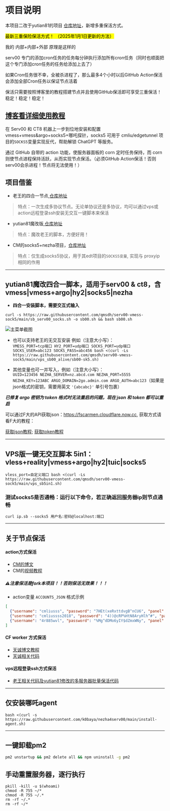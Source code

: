 # 项目说明

本项目二改于yutian81的项目 [仓库地址](https://github.com/yutian81/serv00-ct8-ssh/)，新增多重保活方式。

<mark>最新三重保险保活方式！<mark>
（2025年1月1日更新的方法）

我的 内部+内部+外部 原理是这样的

serv00 专门的添加cron任务的任务每分钟执行添加所有cron任务（同时也顺面把这个专门添加cron任务的任务给添加上去了）

如果Cron任务很不幸，全被杀进程了，那么最多4个小时以后GitHub Action保活 会添加全部Cron任务以保证节点活着

保活只需要按照博客里的教程搭建节点并且使用GitHub保活即可享受三重保活！稳定！稳定！稳定！

## [博客看详细使用教程](https://blog.qmsdh.com/index.php/archives/35/)

在 Serv00 和 CT8 机器上一步到位地安装和配置 vmess+vmess&argo+socks5+哪吒探针，socks5 可用于 cmliu/edgetunnel 项目的`SOCKS5`变量实现反代，帮助解锁 ChatGPT 等服务。

通过 GitHub 自带的 action 功能，使服务器面板的 corn 定时任务保持，而 corn 则使节点进程保持活跃，从而实现节点保活。（必须GitHub Action保活！否则serv00会杀进程！节点将无法使用！）

## 项目借鉴
- 老王的四合一节点,[仓库地址](https://github.com/eooce/Sing-box)  
> 特点：一次生成多协议节点。无论单协议还是多协议，均可以通过vps或action远程登录ssh安装无交互一键脚本来保活

- yutian81魔改版,[仓库地址](https://github.com/yutian81/serv00-ct8-ssh/)  
> 特点：魔改老王的脚本，方便好用！

- CM的socks5+nezha项目，[仓库地址](https://github.com/cmliu/socks5-for-serv00)
> 特点：仅生成socks5协议，用于其edt项目的`SOCKS5变量`, 实现与 proxyip 相同的作用

----

## yutian81魔改四合一脚本，适用于serv00 & ct8，含vmess|vmess+argo|hy2|socks5|nezha

- **四合一安装脚本，需要交互式输入**
```
curl -s https://raw.githubusercontent.com/qmsdh/serv00-vmess-sock5/main/sb_serv00_socks.sh -o sb00.sh && bash sb00.sh  
```
![主菜单截图](https://fastly.jsdelivr.net/gh/yutian81/yutian81.github.io@master/assets/images/17258552404381725855239743.png)

- 也可以支持老王的无交互安装
例如（注意大小写）：  
`VMESS_PORT=tcp端口 HY2_PORT=udp端口 SOCKS_PORT=udp端口 SOCKS_USER=abc123 SOCKS_PASS=abc456 bash <(curl -Ls https://raw.githubusercontent.com/qmsdh/serv00-vmess-sock5/main/vps_sb00_alive/sb00-sk5.sh)`

- 其他变量也可一并写入，例如（注意大小写）：  
`UUID=123456 NEZHA_SERVER=nz.abcd.com NEZHA_PORT=5555 NEZHA_KEY=123ABC ARGO_DOMAIN=2go.admin.com ARGO_AUTH=abc123`（如果是json格式的密钥，需要用英文 `'{abcabc}'` 单引号包裹）

***已修复 argo 密钥为 token 格式时无法重启的问题，现在 json 和 token 都可以重启***

可以通过F大的API获取json：https://fscarmen.cloudflare.now.cc, 获取方式请看F大的教程：

[获取json教程](https://github.com/fscarmen/ArgoX?tab=readme-ov-file#argo-json-%E7%9A%84%E8%8E%B7%E5%8F%96); [获取token教程](https://github.com/fscarmen/ArgoX?tab=readme-ov-file#argo-token-%E7%9A%84%E8%8E%B7%E5%8F%96)

----

## VPS版一键无交互脚本 5in1：vless+reality|vmess+argo|hy2|tuic|socks5
```
vless_port=自定义端口 bash <(curl -Ls https://raw.githubusercontent.com/qmsdh/serv00-vmess-sock5/main/vps_sb5in1.sh)
```

### 测试socks5是否通畅：运行以下命令，若正确返回服务器ip则节点通畅
```
curl ip.sb --socks5 用户名:密码@localhost:端口
```
----

## 关于节点保活
#### action方式保活
- [CM的博文](https://blog.cmliussss.com/p/Serv00-Socks5/#%E6%AD%A5%E9%AA%A44-%E5%BC%80%E5%90%AFGithub-Actions%E4%BF%9D%E6%B4%BB)
- CM的[视频教程](https://youtu.be/L6gPyyD3dUw)

##### ⚠️注意保活是fork本项目！！否则保活无效果！！！

- action变量 `ACCOUNTS_JSON` 格式示例
```json
[
  {"username": "cmliusss", "password": "7HEt(xeRxttdvgB^nCU6", "panel": "panel4.serv00.com", "ssh": "s4.serv00.com"},
  {"username": "cmliussss2018", "password": "4))@cRP%HtN8AryHlh^#", "panel": "panel7.serv00.com", "ssh": "s7.serv00.com"},
  {"username": "4r885wvl", "password": "%Mg^dDMo6yIY$dZmxWNy", "panel": "panel.ct8.pl", "ssh": "s1.ct8.pl"}
]
```

#### CF worker 方式保活
- [天诚博文教程](https://linux.do/t/topic/181957)
- [天诚相关代码](https://github.com/qmsdh/serv00-vmess-sock5/tree/main/cf-sb00-alive)

#### vps远程登录ssh方式保活
- [老王相关代码及yutian81修改的多服务器批量保活代码](https://github.com/qmsdh/serv00-vmess-sock5/tree/main/vps_sb00_alive)

----

## 仅安装哪吒agent
```
bash <(curl -s https://raw.githubusercontent.com/k0baya/nezha4serv00/main/install-agent.sh)
```

----

## 一键卸载pm2
```bash
pm2 unstartup && pm2 delete all && npm uninstall -g pm2
```
## 手动重置服务器，逐行执行
```
pkill -kill -u $(whoami)
chmod -R 755 ~/*
chmod -R 755 ~/.*
rm -rf ~/.*
rm -rf ~/*
```
